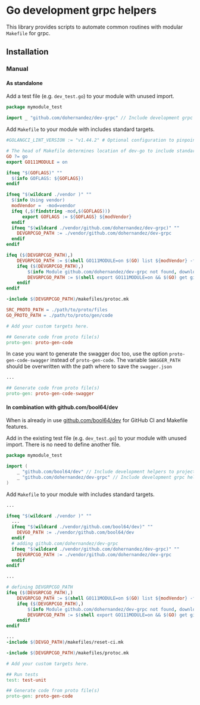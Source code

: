 # Go development grpc helpers

This library provides scripts to automate common routines with modular `Makefile` for grpc.

## Installation

### Manual

#### As standalone

Add a test file (e.g. `dev_test.go`) to your module with unused import.

```go
package mymodule_test

import _ "github.com/dohernandez/dev-grpc" // Include development grpc helpers to project. 
```

Add `Makefile` to your module with includes standard targets.

```Makefile
#GOLANGCI_LINT_VERSION := "v1.44.2" # Optional configuration to pinpoint golangci-lint version.

# The head of Makefile determines location of dev-go to include standard targets.
GO ?= go
export GO111MODULE = on

ifneq "$(GOFLAGS)" ""
  $(info GOFLAGS: ${GOFLAGS})
endif

ifneq "$(wildcard ./vendor )" ""
  $(info Using vendor)
  modVendor =  -mod=vendor
  ifeq (,$(findstring -mod,$(GOFLAGS)))
      export GOFLAGS := ${GOFLAGS} ${modVendor}
  endif
  ifneq "$(wildcard ./vendor/github.com/dohernandez/dev-grpc)" ""
  	DEVGRPCGO_PATH := ./vendor/github.com/dohernandez/dev-grpc
  endif
endif

ifeq ($(DEVGRPCGO_PATH),)
	DEVGRPCGO_PATH := $(shell GO111MODULE=on $(GO) list ${modVendor} -f '{{.Dir}}' -m github.com/bool64/dev)
	ifeq ($(DEVGRPCGO_PATH),)
    	$(info Module github.com/dohernandez/dev-grpc not found, downloading.)
    	DEVGRPCGO_PATH := $(shell export GO111MODULE=on && $(GO) get github.com/dohernandez/dev-grpc && $(GO) list -f '{{.Dir}}' -m github.com/dohernandez/dev-grpc)
	endif
endif

-include $(DEVGRPCGO_PATH)/makefiles/protoc.mk

SRC_PROTO_PATH = ./path/to/proto/files
GO_PROTO_PATH = ./path/to/proto/gen/code

# Add your custom targets here.

## Generate code from proto file(s)
proto-gen: proto-gen-code
```

In case you want to generate the swagger doc too, use the option `proto-gen-code-swagger` instead of `proto-gen-code`. The variable `SWAGGER_PATH` should be overwritten with the path where to save the `swagger.json`

```Makefile
...

## Generate code from proto file(s)
proto-gen: proto-gen-code-swagger
```

#### In combination with github.com/bool64/dev

When is already in use  [github.com/bool64/dev](github.com/bool64/dev) for GitHub CI and Makefile features.

Add in the existing test file (e.g. `dev_test.go`) to your module with unused import. There is no need to define another file.

```go
package mymodule_test

import (
	_ "github.com/bool64/dev" // Include development helpers to project.
    _ "github.com/dohernandez/dev-grpc" // Include development grpc helpers to project. 
)
```

Add `Makefile` to your module with includes standard targets.

```Makefile
...

ifneq "$(wildcard ./vendor )" ""
  ...
  ifneq "$(wildcard ./vendor/github.com/bool64/dev)" ""
  	DEVGO_PATH := ./vendor/github.com/bool64/dev
  endif
  # adding github.com/dohernandez/dev-grpc
  ifneq "$(wildcard ./vendor/github.com/dohernandez/dev-grpc)" ""
  	DEVGRPCGO_PATH := ./vendor/github.com/dohernandez/dev-grpc
  endif
endif

...

# defining DEVGRPCGO_PATH
ifeq ($(DEVGRPCGO_PATH),)
	DEVGRPCGO_PATH := $(shell GO111MODULE=on $(GO) list ${modVendor} -f '{{.Dir}}' -m github.com/bool64/dev)
	ifeq ($(DEVGRPCGO_PATH),)
    	$(info Module github.com/dohernandez/dev-grpc not found, downloading.)
    	DEVGRPCGO_PATH := $(shell export GO111MODULE=on && $(GO) get github.com/dohernandez/dev-grpc && $(GO) list -f '{{.Dir}}' -m github.com/dohernandez/dev-grpc)
	endif
endif

...
-include $(DEVGO_PATH)/makefiles/reset-ci.mk

-include $(DEVGRPCGO_PATH)/makefiles/protoc.mk

# Add your custom targets here.

## Run tests
test: test-unit

## Generate code from proto file(s)
proto-gen: proto-gen-code
```